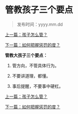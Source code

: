 # 管教孩子三个要点

> 发布时间：yyyy.mm.dd 

[上一篇：孩子怎么管？ ](/education/article11)

[下一篇：如何把握惩罚的度？](/education/article13)

  

   **管教大孩子三个要点：**

1. 管方向，不管具体行为。 

2. 不要讲道理，都懂。

3. 事后提醒，不要事中硬杠。

   

[上一篇：孩子怎么管？ ](/education/article11)

[下一篇：如何把握惩罚的度？](/education/article13)